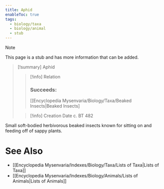 ```yaml
---
title: Aphid
enableToc: true
tags:
  - biology/taxa
  - biology/animal
  - stub
---
```


> [!note]
> This page is a stub and has more information that can be added.

> [!summary] Aphid
> > [!info] Relation
> > ### Succeeds:
> > [[Encyclopedia Mysenvaria/Biology/Taxa/Beaked Insects|Beaked Insects]
>
> > [!info] Creation Date
> > c. BT 482

Small soft-bodied herbivorous beaked insects known for sitting on and feeding off of sappy plants.

# See Also
- [[Encyclopedia Mysenvaria/Indexes/Biology/Taxa/Lists of Taxa|Lists of Taxa]]
- [[Encyclopedia Mysenvaria/Indexes/Biology/Animals/Lists of Animals|Lists of Animals]]
